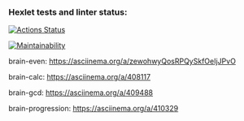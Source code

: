 ### Hexlet tests and linter status:

[![Actions Status](https://github.com/Valentino-vada/frontend-project-lvl1/workflows/hexlet-check/badge.svg)](https://github.com/Valentino-vada/frontend-project-lvl1/actions)

[![Maintainability](https://api.codeclimate.com/v1/badges/a99a88d28ad37a79dbf6/maintainability)](https://codeclimate.com/github/codeclimate/codeclimate/maintainability)

brain-even:
https://asciinema.org/a/zewohwyQosRPQySkfOeIjJPvO

brain-calc:
https://asciinema.org/a/408117

brain-gcd:
https://asciinema.org/a/409488

brain-progression:
https://asciinema.org/a/410329

